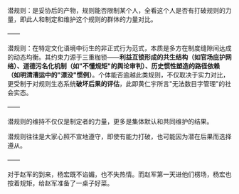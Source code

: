 潜规则：是妥协后的产物，规则能否限制某个人，全看这个人是否有打破规则的力量，即此人和制定和维护这个规则的群体的力量对比。

——

潜规则：在特定文化语境中衍生的非正式行为范式，本质是多方在制度缝隙间达成的动态均衡。其约束力源于三重枷锁——**利益互锁形成的共生结构（如官场庇护网络）、道德污名化机制（如"不懂规矩"的舆论审判）、历史惯性塑造的路径依赖（如明清漕运中的"漂没"惯例）**。个体能否逾越此类规则，不仅取决于实力对比，更受制于对规则生态系统**破坏后果的评估**，此即黄仁宇所言"无法数目字管理"的社会实态。

——

潜规则的维持不仅仅是制定者的力量，更多是集体默认和共同维护的结果。

潜规则往往是大家心照不宣地遵守，即使有能力打破，也可能因为潜在后果而选择遵从。

——

对于赵军的到来，杨宏既不谄媚，也不失热情。而赵军第一天进他们楞场，杨宏也按着规矩，给赵军准备了一桌子好菜。

